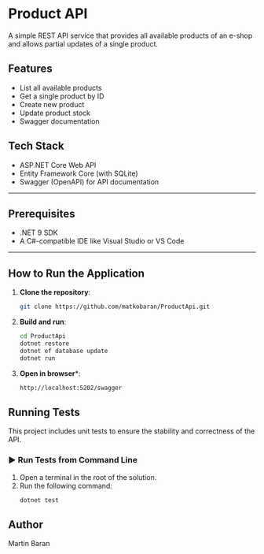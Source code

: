 ﻿# Product API

A simple REST API service that provides all available products of an e-shop and allows partial updates of a single product.

## Features

- List all available products
- Get a single product by ID
- Create new product
- Update product stock
- Swagger documentation

## Tech Stack

- ASP.NET Core Web API
- Entity Framework Core (with SQLite)
- Swagger (OpenAPI) for API documentation

---

## Prerequisites

- .NET 9 SDK
- A C#-compatible IDE like Visual Studio or VS Code

---

## How to Run the Application

1. **Clone the repository**:

   ```bash
   git clone https://github.com/matkobaran/ProductApi.git
   ```
2. **Build and run**:

   ```bash
   cd ProductApi
   dotnet restore
   dotnet ef database update
   dotnet run
   ```
3. **Open in browser***:

   ```bash
   http://localhost:5202/swagger
   ```

## Running Tests

This project includes unit tests to ensure the stability and correctness of the API.

### ▶️ Run Tests from Command Line

1. Open a terminal in the root of the solution.
2. Run the following command:
	```bash
	dotnet test
	```

## Author
Martin Baran
